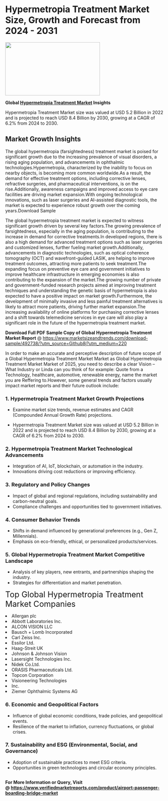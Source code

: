 <H1>Hypermetropia Treatment Market Size, Growth and Forecast from 2024 - 2031</H1><img class="aligncenter size-medium wp-image-584254" src="https://thirdeyenews.in/wp-content/uploads/2024/09/Global-Market-Research-300x168.jpeg" alt="" width="300" height="168" /><p><strong>Global&nbsp;<a href="https://www.marketsizeandtrends.com/download-sample/492738/?utm_source=Github8j?utm_medium=220">Hypermetropia Treatment Market</a> Insights</strong></p><p>Hypermetropia Treatment Market size was valued at USD 5.2 Billion in 2022 and is projected to reach USD 8.4 Billion by 2030, growing at a CAGR of 6.2% from 2024 to 2030.</p><p><h2>Market Growth Insights</h2> <p>The global hypermetropia (farsightedness) treatment market is poised for significant growth due to the increasing prevalence of visual disorders, a rising aging population, and advancements in ophthalmic technologies.Hypermetropia, characterized by the inability to focus on nearby objects, is becoming more common worldwide.As a result, the demand for effective treatment options, including corrective lenses, refractive surgeries, and pharmaceutical interventions, is on the rise.Additionally, awareness campaigns and improved access to eye care facilities are driving market expansion.With ongoing technological innovations, such as laser surgeries and AI-assisted diagnostic tools, the market is expected to experience robust growth over the coming years.Download Sample </p> <p>The global hypermetropia treatment market is expected to witness significant growth driven by several key factors.The growing prevalence of farsightedness, especially in the aging population, is contributing to the increase in demand for corrective treatments.In developed regions, there is also a high demand for advanced treatment options such as laser surgeries and customized lenses, further fueling market growth.Additionally, advancements in diagnostic technologies, such as optical coherence tomography (OCT) and wavefront-guided LASIK, are helping to improve treatment outcomes, attracting more patients to seek treatment.The expanding focus on preventive eye care and government initiatives to improve healthcare infrastructure in emerging economies is also contributing to the expansion of the market.The growing number of private and government-funded research projects aimed at improving treatment techniques and understanding the genetic basis of hypermetropia is also expected to have a positive impact on market growth.Furthermore, the development of minimally invasive and less painful treatment alternatives is likely to attract more patients, driving further market expansion.The increasing availability of online platforms for purchasing corrective lenses and a shift towards telemedicine services in eye care will also play a significant role in the future of the hypermetropia treatment market.</p><p><span class=""><strong>Download Full PDF Sample Copy of Global Hypermetropia Treatment Market Report</strong> @ <a href="https://www.marketsizeandtrends.com/download-sample/492738/?utm_source=Github8j?utm_medium=220" target="_blank">https://www.marketsizeandtrends.com/download-sample/492738/?utm_source=Github8j?utm_medium=220</a></span></p><p>In order to make an accurate and perceptive description of future scope of a Global&nbsp;Hypermetropia Treatment Market Market as Global&nbsp;Hypermetropia Treatment Market Market of 2025, you need to describe a clear Vision &ndash; What Industry or Linda can you think of for example: Quote from a Technology, healthcare, automotive, renewable energy, name the market you are Reffering to.However, some general trends and factors usually impact market reports and their future outlook include:</p><h3>1.&nbsp;<strong>Hypermetropia Treatment Market Growth Projections</strong></h3><ul><li>Examine market size trends, revenue estimates and CAGR (Compounded Annual Growth Rate) projections.</li><li><p>Hypermetropia Treatment Market size was valued at USD 5.2 Billion in 2022 and is projected to reach USD 8.4 Billion by 2030, growing at a CAGR of 6.2% from 2024 to 2030.</p></li></ul><h3>2.&nbsp;<strong>Hypermetropia Treatment Market Technological Advancements</strong></h3><ul><li>Integration of AI, IoT, blockchain, or automation in the industry.</li><li>Innovations driving cost reductions or improving efficiency.</li></ul><h3>3.&nbsp;<strong>Regulatory and Policy Changes</strong></h3><ul><li>Impact of global and regional regulations, including sustainability and carbon-neutral goals.</li><li>Compliance challenges and opportunities tied to government initiatives.</li></ul><h3>4.&nbsp;<strong>Consumer Behavior Trends</strong></h3><ul><li>Shifts in demand influenced by generational preferences (e.g., Gen Z, Millennials).</li><li>Emphasis on eco-friendly, ethical, or personalized products/services.</li></ul><h3>5.&nbsp;<strong>Global Hypermetropia Treatment Market Competitive Landscape</strong></h3><ul><li>Analysis of key players, new entrants, and partnerships shaping the industry.</li><li>Strategies for differentiation and market penetration.</li></ul><p data-pm-slice="1 1 []"><span style="color: inherit; font-family: inherit; font-size: 25px;">Top Global Hypermetropia Treatment Market Companies</span></p><div class="" data-test-id=""><p><li>Allergan plc</li><li> Abbott Laboratories Inc.</li><li> ALCON VISION LLC</li><li> Bausch + Lomb Incorporated</li><li> Carl Zeiss Inc.</li><li> Essilor Ltd.</li><li> Haag-Streit UK</li><li> Johnson & Johnson Vision</li><li> Lasersight Technologies Inc.</li><li> Nidek Co.Ltd.</li><li> ORASIS Pharmaceuticals Ltd.</li><li> Topcon Corporation</li><li> Visioneering Technologies</li><li> Inc.</li><li> Ziemer Ophthalmic Systems AG</li></p></div><h3>6.&nbsp;<strong>Economic and Geopolitical Factors</strong></h3><ul><li>Influence of global economic conditions, trade policies, and geopolitical events.</li><li>Resilience of the market to inflation, currency fluctuations, or global crises.</li></ul><h3>7.&nbsp;<strong>Sustainability and ESG (Environmental, Social, and Governance)</strong></h3><ul><li>Adoption of sustainable practices to meet ESG criteria.</li><li>Opportunities in green technologies and circular economy principles.</li></ul><h2><strong style="font-size: 14px;">For More Information or Query, Visit @&nbsp;</strong><a style="background-color: #ffffff; font-size: 14px;" href="https://www.marketsizeandtrends.com/report/hypermetropia-treatment-market/" target="_blank">https://www.verifiedmarketreports.com/product/airport-passenger-boarding-bridge-market</a></h2>